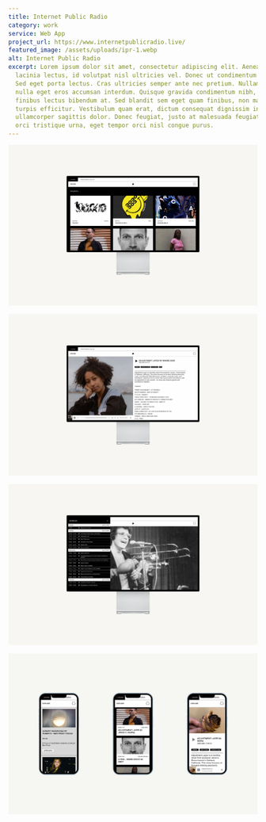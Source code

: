 ```yaml
---
title: Internet Public Radio
category: work
service: Web App
project_url: https://www.internetpublicradio.live/
featured_image: /assets/uploads/ipr-1.webp
alt: Internet Public Radio
excerpt: Lorem ipsum dolor sit amet, consectetur adipiscing elit. Aenean porta
  lacinia lectus, id volutpat nisl ultricies vel. Donec ut condimentum mauris.
  Sed eget porta lectus. Cras ultricies semper ante nec pretium. Nullam sodales
  nulla eget eros accumsan interdum. Quisque gravida condimentum nibh, at
  finibus lectus bibendum at. Sed blandit sem eget quam finibus, non mattis
  turpis efficitur. Vestibulum quam erat, dictum consequat dignissim in,
  ullamcorper sagittis dolor. Donec feugiat, justo at malesuada feugiat, lacus
  orci tristique urna, eget tempor orci nisl congue purus.
---
```

![Internet Public Radio](/assets/uploads/ipr-2.webp "Internet Public Radio Residents")

![Internet Public Radio](/assets/uploads/ipr-3.webp "Internet Public Radio Episode")

![Internet Public Radio](/assets/uploads/ipr-4.webp "Internet Public Radio Schedule")

![Internet Public Radio](/assets/uploads/ipr-mobile.webp "Internet Public Radio Mobile")